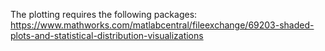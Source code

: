 The plotting requires the following packages:
https://www.mathworks.com/matlabcentral/fileexchange/69203-shaded-plots-and-statistical-distribution-visualizations
